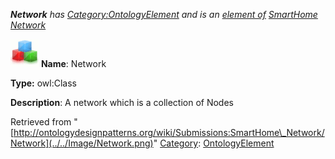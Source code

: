 ___Network__ has [Category:OntologyElement](../../Category/OntologyElement "Category:OntologyElement") and is an [element of](../../Property/ElementOf "Property:ElementOf") [SmartHome Network](../../Submissions/SmartHome_Network "Submissions:SmartHome Network")_


  




[![Class](../../images/thumb/2/27/Class.gif/45px-Class.gif)](../../Image/Class.gif "Class")
__Name__: Network 


__Type:__ owl:Class 


__Description__: A network which is a collection of Nodes 





Retrieved from "[http://ontologydesignpatterns.org/wiki/Submissions:SmartHome\_Network/Network](../../Image/Network.png)"
 [Category](http://ontologydesignpatterns.org/wiki/Special:Categories "Special:Categories"): [OntologyElement](../../Category/OntologyElement "Category:OntologyElement")